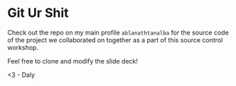 # Git Ur Shit

Check out the repo on my main profile `ablanathtanalba` for the source code of the project we collaborated on together as a part of this source control workshop.

Feel free to clone and modify the slide deck!

<3 - Daly
